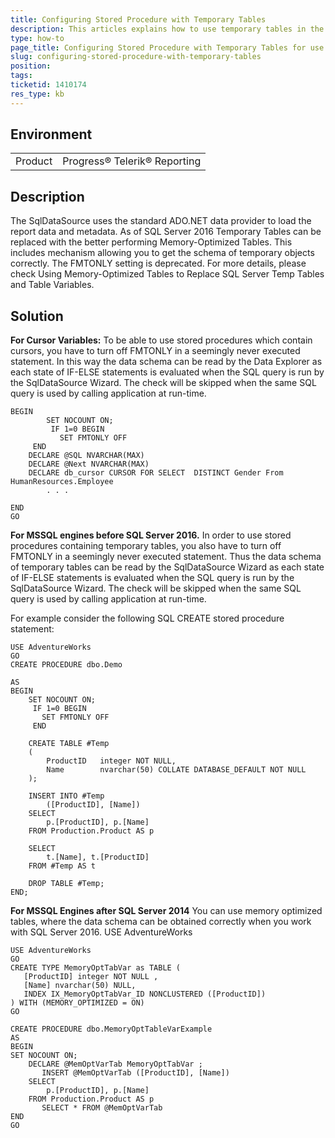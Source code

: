```yaml
---
title: Configuring Stored Procedure with Temporary Tables
description: This articles explains how to use temporary tables in the stored procedure to retrieve the schema. 
type: how-to
page_title: Configuring Stored Procedure with Temporary Tables for use with SqlDataSource component or Cursor Variable
slug: configuring-stored-procedure-with-temporary-tables
position: 
tags: 
ticketid: 1410174
res_type: kb
---
```


## Environment
<table>
    <tbody>
	    <tr>
	    	<td>Product</td>
	    	<td>Progress® Telerik® Reporting</td>
	    </tr>
    </tbody>
</table>


## Description
The SqlDataSource uses the standard ADO.NET data provider to load the report data and metadata. 
As of SQL Server 2016 Temporary Tables can be replaced with the better performing Memory-Optimized Tables. This includes mechanism allowing you to get the schema of temporary objects correctly. The FMTONLY setting is deprecated. For more details, please check Using Memory-Optimized Tables to Replace SQL Server Temp Tables and Table Variables.

## Solution
**For Cursor Variables:**
To be able to use stored procedures which contain cursors, you have to turn off FMTONLY in a seemingly never executed statement. In this way the data schema can be read by the Data Explorer as each state of IF-ELSE statements is evaluated when the SQL query is run by the SqlDataSource Wizard. The check will be skipped when the same SQL query is used by calling application at run-time.

```
BEGIN
        SET NOCOUNT ON;
         IF 1=0 BEGIN
           SET FMTONLY OFF
     END
    DECLARE @SQL NVARCHAR(MAX)
    DECLARE @Next NVARCHAR(MAX)
    DECLARE db_cursor CURSOR FOR SELECT  DISTINCT Gender From HumanResources.Employee
        . . .
 
END
GO
```

**For MSSQL engines before SQL Server 2016.**
In order to use stored procedures containing temporary tables, you also have to turn off FMTONLY in a seemingly never executed statement. Thus the data schema of temporary tables can be read by the SqlDataSource Wizard as each state of IF-ELSE statements is evaluated when the SQL query is run by the SqlDataSource Wizard. The check will be skipped when the same SQL query is used by calling application at run-time.

For example consider the following SQL CREATE stored procedure statement:

```
USE AdventureWorks
GO
CREATE PROCEDURE dbo.Demo
     
AS
BEGIN
    SET NOCOUNT ON;
     IF 1=0 BEGIN
       SET FMTONLY OFF
     END
    
    CREATE TABLE #Temp
    (
        ProductID   integer NOT NULL,
        Name        nvarchar(50) COLLATE DATABASE_DEFAULT NOT NULL
    );
    
    INSERT INTO #Temp
        ([ProductID], [Name])
    SELECT
        p.[ProductID], p.[Name]
    FROM Production.Product AS p
     
    SELECT
        t.[Name], t.[ProductID]
    FROM #Temp AS t
    
    DROP TABLE #Temp;
END;
```

**For MSSQL Engines after SQL Server 2014**
You can use memory optimized tables, where the data schema can be obtained correctly when you work with SQL Server 2016.
USE AdventureWorks

```
USE AdventureWorks
GO
CREATE TYPE MemoryOptTabVar as TABLE (
   [ProductID] integer NOT NULL ,
   [Name] nvarchar(50) NULL,
   INDEX IX_MemoryOptTabVar_ID NONCLUSTERED ([ProductID])
) WITH (MEMORY_OPTIMIZED = ON)
GO
 
CREATE PROCEDURE dbo.MemoryOptTableVarExample
AS
BEGIN
SET NOCOUNT ON;
    DECLARE @MemOptVarTab MemoryOptTabVar ;
       INSERT @MemOptVarTab ([ProductID], [Name])
    SELECT
        p.[ProductID], p.[Name]
    FROM Production.Product AS p
       SELECT * FROM @MemOptVarTab
END
GO
```
